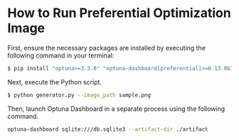# How to Run Preferential Optimization Image

First, ensure the necessary packages are installed by executing the following command in your terminal:

```bash
$ pip install "optuna>=3.3.0" "optuna-dashboard[preferential]>=0.13.0b1" pillow
```

Next, execute the Python script. 

```bash
$ python generator.py --image_path sample.png
```

Then, launch Optuna Dashboard in a separate process using the following command.

```bash
optuna-dashboard sqlite:///db.sqlite3 --artifact-dir ./artifact
```